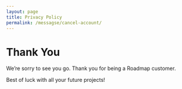 ```yaml
---
layout: page
title: Privacy Policy
permalink: /messagse/cancel-account/
---
```


# Thank You

We’re sorry to see you go. Thank you for being a Roadmap customer.

Best of luck with all your future projects!
